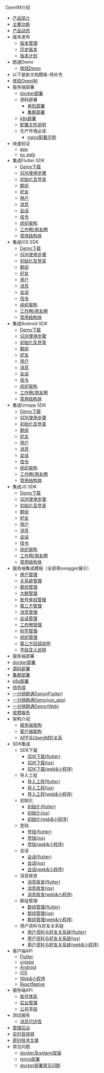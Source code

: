 <!-- * [OpenIM的使命](README.md) -->
OpenIM介绍
  * [产品简介](introduce/production_introduce.md)
  * [主要功能](introduce/main_function.md)
  * [产品动态](introduce/production_dynamic.md)
  * 版本发布
    - [版本管理](version/description.md)
    - [历史版本](version/history_version.md)
    - [版本计划](version/plan.md)
  * 跑通Demo
    * [体验Demo](demo/download_demo.md)
  * 以下是新文档模板-待补充
  * [体验OpenIM](v2/demo/download_demo.md)
  * 服务端部署
    * [docker部署](v2/server_deploy/docker_singe.md)
    * 源码部署
      * [单机部署](v2/server_deploy/code_singe.md)
      * [集群部署](v2/server_deploy/code_singe_cluster.md)
    * [k8s部署](v2/server_deploy/k8s_cluster.md)
    * [配置文件说明](v2/server_deploy/config.md)
    * 生产环境必读
      * [nginx配置示例](v2/server_deploy/nginx_config.md)
  * 快速验证
    * [app](v2/validation/app.md)
    * [pc web](v2/validation/pc-web.md)
  * 集成Flutter SDK
    * [Demo下载](flutter_v2/sdk_integrate/development.md)
    * [SDK使用步骤](flutter_v2/sdk_integrate/sdk_use.md)
    * [初始化及登录](flutter_v2/sdk_integrate/init_login.md)
    * [群组](flutter_v2/sdk_integrate/group.md)
    * [好友](flutter_v2/sdk_integrate/friend.md)
    * [用户](flutter_v2/sdk_integrate/user.md)
    * [消息](flutter_v2/sdk_integrate/message.md)
    * [会话](flutter_v2/sdk_integrate/conversation.md)
    * [信令](flutter_v2/sdk_integrate/signaling.md)
    * [组织架构](flutter_v2/sdk_integrate/organization.md)
    * [工作圈/朋友圈](flutter_v2/sdk_integrate/moments.md)
    * [常用结构体](flutter_v2/sdk_integrate/struct.md)
  * 集成iOS SDK
    * [Demo下载](ios_v2/sdk_integrate/development.md)
    * [SDK使用步骤](ios_v2/sdk_integrate/sdk_use.md)
    * [初始化及登录](ios_v2/sdk_integrate/init_login.md)
    * [群组](ios_v2/sdk_integrate/group.md)
    * [好友](ios_v2/sdk_integrate/friend.md)
    * [用户](ios_v2/sdk_integrate/user.md)
    * [消息](ios_v2/sdk_integrate/message.md)
    * [会话](ios_v2/sdk_integrate/conversation.md)
    * [信令](ios_v2/sdk_integrate/signaling.md)
    * [组织架构](ios_v2/sdk_integrate/organization.md)
    * [工作圈/朋友圈](ios_v2/sdk_integrate/moments.md)
    * [常用结构体](ios_v2/sdk_integrate/struct.md)
  * 集成Android SDK
    * [Demo下载](android_v2/sdk_integrate/development.md)
    * [SDK使用步骤](android_v2/sdk_integrate/sdk_use.md)
    * [初始化及登录](android_v2/sdk_integrate/init_login.md)
    * [群组](android_v2/sdk_integrate/group.md)
    * [好友](android_v2/sdk_integrate/friend.md)
    * [用户](android_v2/sdk_integrate/user.md)
    * [消息](android_v2/sdk_integrate/message.md)
    * [会话](android_v2/sdk_integrate/conversation.md)
    * [信令](android_v2/sdk_integrate/signaling.md)
    * [组织架构](android_v2/sdk_integrate/organization.md)
    * [工作圈/朋友圈](android_v2/sdk_integrate/moments.md)
    * [常用结构体](android_v2/sdk_integrate/struct.md)
  * 集成Uniapp SDK
    * [Demo下载](uniapp_v2/sdk_integrate/development.md)
    * [SDK使用步骤](uniapp_v2/sdk_integrate/sdk_use.md)
    * [初始化及登录](uniapp_v2/sdk_integrate/init_login.md)
    * [群组](uniapp_v2/sdk_integrate/group.md)
    * [好友](uniapp_v2/sdk_integrate/friend.md)
    * [用户](uniapp_v2/sdk_integrate/user.md)
    * [消息](uniapp_v2/sdk_integrate/message.md)
    * [会话](uniapp_v2/sdk_integrate/conversation.md)
    * [信令](uniapp_v2/sdk_integrate/signaling.md)
    * [组织架构](uniapp_v2/sdk_integrate/organization.md)
    * [工作圈/朋友圈](uniapp_v2/sdk_integrate/moments.md)
    * [常用结构体](uniapp_v2/sdk_integrate/struct.md)
  * 集成JS SDK
    * [Demo下载](js_v2/sdk_integrate/development.md)
    * [SDK使用步骤](js_v2/sdk_integrate/sdk_use.md)
    * [初始化及登录](js_v2/sdk_integrate/init_login.md)
    * [群组](js_v2/sdk_integrate/group.md)
    * [好友](js_v2/sdk_integrate/friend.md)
    * [用户](js_v2/sdk_integrate/user.md)
    * [消息](js_v2/sdk_integrate/message.md)
    * [会话](js_v2/sdk_integrate/conversation.md)
    * [信令](js_v2/sdk_integrate/signaling.md)
    * [组织架构](js_v2/sdk_integrate/organization.md)
    * [工作圈/朋友圈](js_v2/sdk_integrate/moments.md)
    * [常用结构体](js_v2/sdk_integrate/struct.md)
  * 服务端集成模板（全部用swagger展示）
    * [用户管理](http://43.128.5.63:10002/swagger/index.html#/%E7%94%A8%E6%88%B7%E7%9B%B8%E5%85%B3)
    * [关系链管理](http://43.128.5.63:10002/swagger/index.html#/%E5%A5%BD%E5%8F%8B%E7%9B%B8%E5%85%B3)
    * [群组管理](http://43.128.5.63:10002/swagger/index.html#/%E7%BE%A4%E7%BB%84%E7%9B%B8%E5%85%B3)
    * [大群管理](v2/api_integrate/super_group.md)
    * [账号鉴权管理](http://43.128.5.63:10002/swagger/index.html#/%E9%89%B4%E6%9D%83%E8%AE%A4%E8%AF%81)
    * [第三方管理](http://43.128.5.63:10002/swagger/index.html#/%E7%AC%AC%E4%B8%89%E6%96%B9%E6%9C%8D%E5%8A%A1%E7%9B%B8%E5%85%B3)
    * [消息管理](http://43.128.5.63:10002/swagger/index.html#/%E6%B6%88%E6%81%AF%E7%9B%B8%E5%85%B3)
    * [会话管理](v2/api_integrate/conversation.md)
    * [工作圈管理](http://43.128.5.63:10002/swagger/index.html#/%E5%B7%A5%E4%BD%9C%E5%9C%88)
    * [标签管理](http://43.128.5.63:10002/swagger/index.html#/%E6%A0%87%E7%AD%BE)
    * [组织管理](v2/api_integrate/organization.md)
    * [第三方回调说明](v2/description/callback.md)
    * [字段含义说明](v2/description/fields.md)
  * 服务端部署
  * [docker部署](demo/server_deploy/docker_singe.md)
  * [源码部署](demo/server_deploy/code_singe.md)
  * [集群部署](demo/server_deploy/docker_cluster.md)
  * [k8s部署](demo/server_deploy/k8s_cluster.md)
  * [待完成](demo/server_deploy/in_development.md)
  * [一分钟跑通Demo(Flutter)](demo/run_demo_flutter.md)
  * [一分钟跑通Demo(uni_app)](demo/run_demo_uni.md)
  * [一分钟跑通Demo(Web)](demo/web_demo.md)
  * [收费服务](charge/charge.md)
  * 架构介绍
    * [服务端架构](framework/server_framework.md)
    * [客户端架构](framework/client_framework.md)
    * [APP与OpenIM的关系](framework/relationship.md)
  * SDK集成
    * SDK下载
      * [SDK下载(flutter)](integrate/flutter/integrate_download_flutter.md)
      * [SDK下载(ios)](integrate/ios/integrate_download_ios.md)
      <!-- * [SDK下载(uniapp)](integrate/uni/integrate_download_uni.md) -->
      * [SDK下载(web&小程序)](integrate/web/integrate_download_web.md)
    * 导入工程
      * [导入工程(flutter)](integrate/flutter/integrate_import_flutter.md)
      * [导入工程(ios)](integrate/ios/integrate_import_ios.md)
      <!-- * [导入工程(uniapp)](integrate/uni/integrate_import_uni.md) -->
      * [导入工程(web&小程序)](integrate/web/integrate_import_web.md)
    * 初始化
      * [初始化(flutter)](integrate/flutter/integrate_init_flutter.md)
      * [初始化(ios)](integrate/ios/integrate_init_ios.md)
      <!-- * [初始化(uniapp)](integrate/uni/integrate_init_uni.md) -->
      * [初始化(web&小程序)](integrate/web/integrate_init_web.md)
    * 登陆
      * [登陆(flutter)](integrate/flutter/integrate_login_flutter.md)
      * [登陆(ios)](integrate/ios/integrate_login_ios.md)
      <!-- * [登陆(uniapp)](integrate/uni/integrate_login_uni.md) -->
      * [登陆(web&小程序)](integrate/web/integrate_login_web.md)
    * 会话
      * [会话(flutter)](integrate/flutter/integrate_conversation_flutter.md)
      * [会话(ios)](integrate/ios/integrate_conversation_ios.md)
      <!-- * [会话(uniapp)](integrate/uni/integrate_conversation_uni.md) -->
      * [会话(web&小程序)](integrate/web/integrate_conversation_web.md)
    * 消息收发
      * [消息收发(flutter)](integrate/flutter/integrate_msg_flutter.md)
      * [消息收发(ios)](integrate/ios/integrate_msg_ios.md)
      <!-- * [消息收发(uniapp)](integrate/uni/integrate_msg_uni.md) -->
      * [消息收发(web&小程序)](integrate/web/integrate_msg_web.md)
    * 群组管理
      * [群组管理(flutter)](integrate/flutter/integrate_group_flutter.md)
      * [群组管理(ios)](integrate/ios/integrate_group_ios.md)
      <!-- * [群组管理(uniapp)](integrate/uni/integrate_group_uni.md) -->
      * [群组管理(web&小程序)](integrate/web/integrate_group_web.md)
    * 用户资料与好友关系链
      * [用户资料与好友关系链(flutter)](integrate/flutter/integrate_user_flutter.md)
      * [用户资料与好友关系链(ios)](integrate/ios/integrate_user_ios.md)
      <!-- * [用户资料与好友关系链(uniapp)](integrate/uni/integrate_user_uni.md) -->
      * [用户资料与好友关系链(web&小程序)](integrate/web/integrate_user_web.md)
  * 客户端API
    * [Flutter](client_doc/flutter_doc.md)
    * [uniapp](client_doc/uni_doc.md)
    * [Android](client_doc/android.md)
    * [iOS](client_doc/ios.md)
    * [Web&小程序](client_doc/web_doc.md)
    * [ReactNative](client_doc/rn_doc.md)
  * 服务端API
    * [账号体系](server_doc/account.md)
    * [后台管理](server_doc/admin.md)
    * [公共字段](server_doc/public.md)
  * 测试报告
    - [消息可达性](test_report/accuracy.md)
  * [管理后台](admin/admin.md)
  * [实时音视频](rtc/rtc.md)
  * [原创技术文章](artice/actice.md)
  * 常见问题
    - [docker及golang安装](qa/docker.md)
    - [minio部署](qa/docker.md)
    - [docker部署常见问题](qa/docker_deploy.md)